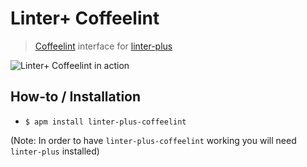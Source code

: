 # Linter+ Coffeelint

> [Coffeelint](http://www.coffeelint.org/) interface for [linter-plus](https://github.com/steelbrain/linter-plus)

![Linter+ Coffeelint in action](http://g.recordit.co/ldzTLM5KPH.gif)

## How-to / Installation

* `$ apm install linter-plus-coffeelint`

(Note: In order to have `linter-plus-coffeelint` working you will need `linter-plus` installed)
